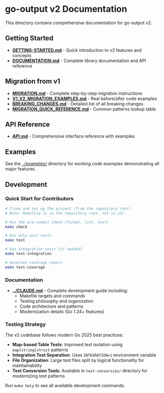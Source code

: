 # go-output v2 Documentation

This directory contains comprehensive documentation for go-output v2.

## Getting Started

- **[GETTING-STARTED.md](GETTING-STARTED.md)** - Quick introduction to v2 features and concepts
- **[DOCUMENTATION.md](DOCUMENTATION.md)** - Complete library documentation and API reference

## Migration from v1

- **[MIGRATION.md](MIGRATION.md)** - Complete step-by-step migration instructions
- **[V1_V2_MIGRATION_EXAMPLES.md](V1_V2_MIGRATION_EXAMPLES.md)** - Real before/after code examples
- **[BREAKING_CHANGES.md](BREAKING_CHANGES.md)** - Detailed list of all breaking changes
- **[MIGRATION_QUICK_REFERENCE.md](MIGRATION_QUICK_REFERENCE.md)** - Common patterns lookup table

## API Reference

- **[API.md](API.md)** - Comprehensive interface reference with examples

## Examples

See the [../examples/](../examples/) directory for working code examples demonstrating all major features.

## Development

### Quick Start for Contributors

```bash
# Clone and set up the project (from the repository root)
# Note: Makefile is in the repository root, not in v2/

# Run the pre-commit check (format, lint, test)
make check

# Run only unit tests
make test

# Run integration tests (if needed)  
make test-integration

# Generate coverage report
make test-coverage
```

### Documentation

- **[../CLAUDE.md](../CLAUDE.md)** - Complete development guide including:
  - Makefile targets and commands
  - Testing philosophy and organization  
  - Code architecture and patterns
  - Modernization details (Go 1.24+ features)

### Testing Strategy

The v2 codebase follows modern Go 2025 best practices:

- **Map-based Table Tests**: Improved test isolation using `map[string]struct` patterns
- **Integration Test Separation**: Uses `INTEGRATION=1` environment variable
- **File Organization**: Large test files split by logical functionality for maintainability
- **Test Conversion Tools**: Available in `test-conversion/` directory for modernizing test patterns

Run `make help` to see all available development commands.